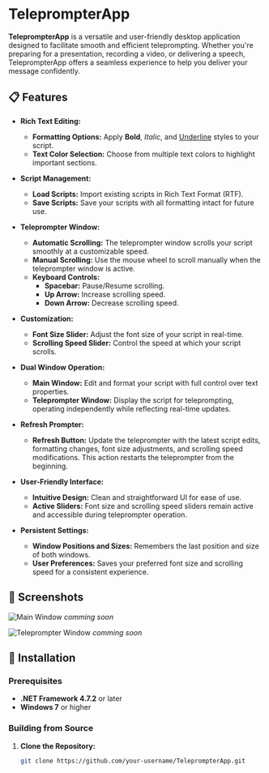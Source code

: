 # TeleprompterApp

**TeleprompterApp** is a versatile and user-friendly desktop application designed to facilitate smooth and efficient teleprompting. Whether you're preparing for a presentation, recording a video, or delivering a speech, TeleprompterApp offers a seamless experience to help you deliver your message confidently.

## 📋 Features

- **Rich Text Editing:**
  - **Formatting Options:** Apply **Bold**, *Italic*, and <u>Underline</u> styles to your script.
  - **Text Color Selection:** Choose from multiple text colors to highlight important sections.
  
- **Script Management:**
  - **Load Scripts:** Import existing scripts in Rich Text Format (RTF).
  - **Save Scripts:** Save your scripts with all formatting intact for future use.
  
- **Teleprompter Window:**
  - **Automatic Scrolling:** The teleprompter window scrolls your script smoothly at a customizable speed.
  - **Manual Scrolling:** Use the mouse wheel to scroll manually when the teleprompter window is active.
  - **Keyboard Controls:**
    - **Spacebar:** Pause/Resume scrolling.
    - **Up Arrow:** Increase scrolling speed.
    - **Down Arrow:** Decrease scrolling speed.
  
- **Customization:**
  - **Font Size Slider:** Adjust the font size of your script in real-time.
  - **Scrolling Speed Slider:** Control the speed at which your script scrolls.
  
- **Dual Window Operation:**
  - **Main Window:** Edit and format your script with full control over text properties.
  - **Teleprompter Window:** Display the script for teleprompting, operating independently while reflecting real-time updates.
  
- **Refresh Prompter:**
  - **Refresh Button:** Update the teleprompter with the latest script edits, formatting changes, font size adjustments, and scrolling speed modifications. This action restarts the teleprompter from the beginning.
  
- **User-Friendly Interface:**
  - **Intuitive Design:** Clean and straightforward UI for ease of use.
  - **Active Sliders:** Font size and scrolling speed sliders remain active and accessible during teleprompter operation.
  
- **Persistent Settings:**
  - **Window Positions and Sizes:** Remembers the last position and size of both windows.
  - **User Preferences:** Saves your preferred font size and scrolling speed for a consistent experience.

## 🎥 Screenshots

![Main Window](path-to-main-window-screenshot.png)
*comming soon*

![Teleprompter Window](path-to-teleprompter-window-screenshot.png)
*comming soon*

## 🚀 Installation

### Prerequisites

- **.NET Framework 4.7.2** or later
- **Windows 7** or higher

### Building from Source

1. **Clone the Repository:**
   ```bash
   git clone https://github.com/your-username/TeleprompterApp.git

